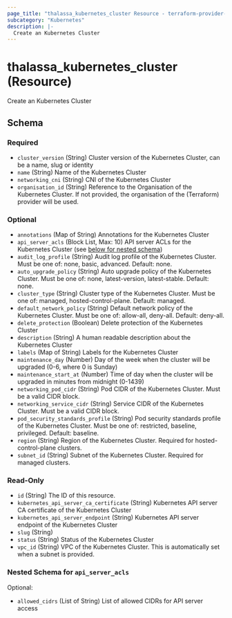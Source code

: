 ```yaml
---
page_title: "thalassa_kubernetes_cluster Resource - terraform-provider-thalassa"
subcategory: "Kubernetes"
description: |-
  Create an Kubernetes Cluster
---
```


# thalassa_kubernetes_cluster (Resource)

Create an Kubernetes Cluster


<!-- schema generated by tfplugindocs -->
## Schema

### Required

- `cluster_version` (String) Cluster version of the Kubernetes Cluster, can be a name, slug or identity
- `name` (String) Name of the Kubernetes Cluster
- `networking_cni` (String) CNI of the Kubernetes Cluster
- `organisation_id` (String) Reference to the Organisation of the Kubernetes Cluster. If not provided, the organisation of the (Terraform) provider will be used.

### Optional

- `annotations` (Map of String) Annotations for the Kubernetes Cluster
- `api_server_acls` (Block List, Max: 10) API server ACLs for the Kubernetes Cluster (see [below for nested schema](#nestedblock--api_server_acls))
- `audit_log_profile` (String) Audit log profile of the Kubernetes Cluster. Must be one of: none, basic, advanced. Default: none.
- `auto_upgrade_policy` (String) Auto upgrade policy of the Kubernetes Cluster. Must be one of: none, latest-version, latest-stable. Default: none.
- `cluster_type` (String) Cluster type of the Kubernetes Cluster. Must be one of: managed, hosted-control-plane. Default: managed.
- `default_network_policy` (String) Default network policy of the Kubernetes Cluster. Must be one of: allow-all, deny-all. Default: deny-all.
- `delete_protection` (Boolean) Delete protection of the Kubernetes Cluster
- `description` (String) A human readable description about the Kubernetes Cluster
- `labels` (Map of String) Labels for the Kubernetes Cluster
- `maintenance_day` (Number) Day of the week when the cluster will be upgraded (0-6, where 0 is Sunday)
- `maintenance_start_at` (Number) Time of day when the cluster will be upgraded in minutes from midnight (0-1439)
- `networking_pod_cidr` (String) Pod CIDR of the Kubernetes Cluster. Must be a valid CIDR block.
- `networking_service_cidr` (String) Service CIDR of the Kubernetes Cluster. Must be a valid CIDR block.
- `pod_security_standards_profile` (String) Pod security standards profile of the Kubernetes Cluster. Must be one of: restricted, baseline, privileged. Default: baseline.
- `region` (String) Region of the Kubernetes Cluster. Required for hosted-control-plane clusters.
- `subnet_id` (String) Subnet of the Kubernetes Cluster. Required for managed clusters.

### Read-Only

- `id` (String) The ID of this resource.
- `kubernetes_api_server_ca_certificate` (String) Kubernetes API server CA certificate of the Kubernetes Cluster
- `kubernetes_api_server_endpoint` (String) Kubernetes API server endpoint of the Kubernetes Cluster
- `slug` (String)
- `status` (String) Status of the Kubernetes Cluster
- `vpc_id` (String) VPC of the Kubernetes Cluster. This is automatically set when a subnet is provided.

<a id="nestedblock--api_server_acls"></a>
### Nested Schema for `api_server_acls`

Optional:

- `allowed_cidrs` (List of String) List of allowed CIDRs for API server access


